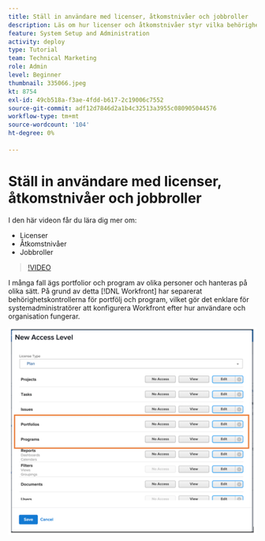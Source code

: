```yaml
---
title: Ställ in användare med licenser, åtkomstnivåer och jobbroller
description: Läs om hur licenser och åtkomstnivåer styr vilka behörigheter användarna har. Lär dig hur jobbroller används i systemet.
feature: System Setup and Administration
activity: deploy
type: Tutorial
team: Technical Marketing
role: Admin
level: Beginner
thumbnail: 335066.jpeg
kt: 8754
exl-id: 49cb518a-f3ae-4fdd-b617-2c19006c7552
source-git-commit: adf12d7846d2a1b4c32513a3955c080905044576
workflow-type: tm+mt
source-wordcount: '104'
ht-degree: 0%

---
```


# Ställ in användare med licenser, åtkomstnivåer och jobbroller

I den här videon får du lära dig mer om:

* Licenser
* Åtkomstnivåer
* Jobbroller

>[!VIDEO](https://video.tv.adobe.com/v/335066/?quality=12)

I många fall ägs portfolior och program av olika personer och hanteras på olika sätt. På grund av detta [!DNL Workfront] har separerat behörighetskontrollerna för portfölj och program, vilket gör det enklare för systemadministratörer att konfigurera Workfront efter hur användare och organisation fungerar.

![[!UICONTROL Portfolio] och [!UICONTROL Program] inställningar markerade i [!UICONTROL Ny åtkomstnivå] window](assets/admin-fund-access-levels.png)
